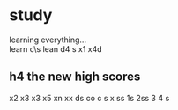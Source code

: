 # study
learning everything...  
learn c\s
lean d4 s
x1 x4d
## h4 the new high scores
x2 x3
x3 x5 xn
xx ds
co c s
x ss
1s
2ss
3
4 s

